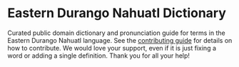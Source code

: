 
# Eastern Durango Nahuatl Dictionary

Curated public domain dictionary and pronunciation guide for terms in the Eastern Durango Nahuatl language. See the [contributing guide](https://github.com/drumworkteam/term/blob/make/.github/contributing.md) for details on how to contribute. We would love your support, even if it is just fixing a word or adding a single definition. Thank you for all your help!